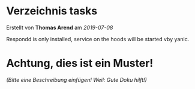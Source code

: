 # Verzeichnis tasks

Erstellt von **Thomas Arend** am *2019-07-08*

Respondd is only installed, service on the hoods will be started vby yanic.
 
# Achtung, dies ist ein **Muster!**

*(Bitte eine Beschreibung einfügen! Weil: Gute Doku hilft!)*

